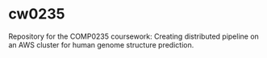 # cw0235
Repository for the COMP0235 coursework: Creating distributed pipeline on an AWS cluster for human genome structure prediction.
